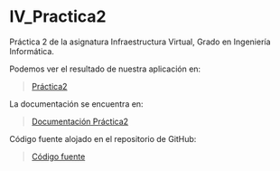 IV_Practica2
============

Práctica 2 de la asignatura Infraestructura Virtual, Grado en Ingeniería Informática.


Podemos ver el resultado de nuestra aplicación en:

>[Práctica2]()

La documentación se encuentra en:
>[Documentación Práctica2]()


Código fuente alojado en el repositorio de GitHub:
>[Código fuente]()